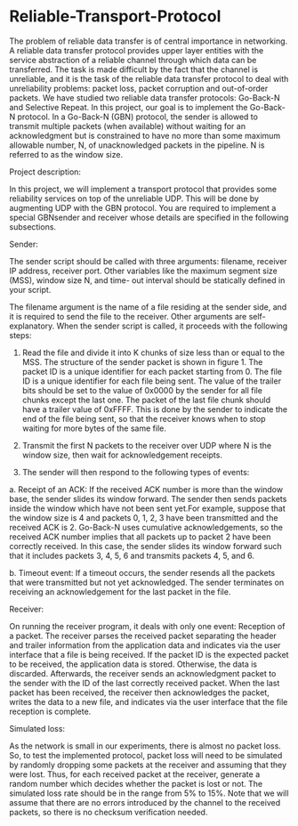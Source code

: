 # Reliable-Transport-Protocol

The problem of reliable data transfer is of central importance in networking. A reliable data
transfer protocol provides upper layer entities with the service abstraction of a reliable
channel through which data can be transferred. The task is made difficult by the fact that the
channel is unreliable, and it is the task of the reliable data transfer protocol to deal with
unreliability problems: packet loss, packet corruption and out-of-order packets. We have
studied two reliable data transfer protocols: Go-Back-N and Selective Repeat. In this project,
our goal is to implement the Go-Back-N protocol. In a Go-Back-N (GBN) protocol, the sender is allowed to transmit multiple packets (when
available) without waiting for an acknowledgment but is constrained to have no more than
some maximum allowable number, N, of unacknowledged packets in the pipeline. N is
referred to as the window size.


Project description:

In this project, we will implement a transport protocol that provides some reliability services
on top of the unreliable UDP. This will be done by augmenting UDP with the GBN protocol.
You are required to implement a special GBNsender and receiver whose details are specified
in the following subsections.

Sender:

The sender script should be called with three arguments: filename, receiver IP address,
receiver port. Other variables like the maximum segment size (MSS), window size N, and time-
out interval should be statically defined in your script.

The filename argument is the name of a file residing at the sender side, and it is required to
send the file to the receiver. Other arguments are self-explanatory.
When the sender script is called, it proceeds with the following steps:

1. Read the file and divide it into K chunks of size less than or equal to the MSS. The structure
of the sender packet is shown in figure 1. The packet ID is a unique identifier for each
packet starting from 0. The file ID is a unique identifier for each file being sent. The value
of the trailer bits should be set to the value of 0x0000 by the sender for all file chunks
except the last one. The packet of the last file chunk should have a trailer value of 0xFFFF.
This is done by the sender to indicate the end of the file being sent, so that the receiver
knows when to stop waiting for more bytes of the same file.

2. Transmit the first N packets to the receiver over UDP where N is the window size, then
wait for acknowledgement receipts.

3. The sender will then respond to the following types of events:

a. Receipt of an ACK: If the received ACK number is more than the window base, the
sender slides its window forward. The sender then sends packets inside the
window which have not been sent yet.For example, suppose that the window size is 4 and packets 0, 1, 2, 3 have been
transmitted and the received ACK is 2. Go-Back-N uses cumulative
acknowledgements, so the received ACK number implies that all packets up to
packet 2 have been correctly received. In this case, the sender slides its window
forward such that it includes packets 3, 4, 5, 6 and transmits packets 4, 5, and 6.

b. Timeout event: If a timeout occurs, the sender resends all the packets that were
transmitted but not yet acknowledged. The sender terminates on receiving an acknowledgement for the last packet in the file.

Receiver:

On running the receiver program, it deals with only one event: Reception of a packet. The
receiver parses the received packet separating the header and trailer information from the
application data and indicates via the user interface that a file is being received. If the packet
ID is the expected packet to be received, the application data is stored. Otherwise, the data is
discarded. Afterwards, the receiver sends an acknowledgment packet to the sender with the
ID of the last correctly received packet. When the last packet has been received, the receiver
then acknowledges the packet, writes the data to a new file, and indicates via the user
interface that the file reception is complete.

Simulated loss:

As the network is small in our experiments, there is almost no packet loss. So, to test the
implemented protocol, packet loss will need to be simulated by randomly dropping some
packets at the receiver and assuming that they were lost. Thus, for each received packet at
the receiver, generate a random number which decides whether the packet is lost or not. The
simulated loss rate should be in the range from 5% to 15%. Note that we will assume that
there are no errors introduced by the channel to the received packets, so there is no
checksum verification needed.














